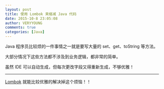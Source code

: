 ```yaml
---
layout: post
title: 使用 Lombok 来缩减 Java 代码
date: 2015-10-8 23:05:08
author: VERYYOUNG
comments: true
categories: [Java]
---
```


Java 程序员比较烦的一件事情之一就是要写大量的 set、get、toString 等方法。

大部分情况下这些方法都不涉及到业务逻辑，都非常的简单。

虽然 IDE 可以自动生成，但每次更改字段又得重新生成，不够优雅！

<!-- more -->

----------

[Lombok](https://projectlombok.org/) 就能比较优雅的解决掉这个烦恼！！
